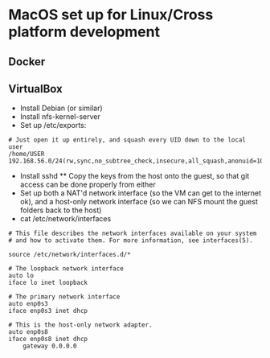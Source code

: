 # MacOS set up for Linux/Cross platform development

## Docker

## VirtualBox

* Install Debian (or similar)
* Install nfs-kernel-server
* Set up /etc/exports:
```
# Just open it up entirely, and squash every UID down to the local user
/home/USER	192.168.56.0/24(rw,sync,no_subtree_check,insecure,all_squash,anonuid=1000,anongid=1000)
```
* Install sshd
** Copy the keys from the host onto the guest, so that git access can be done properly from either
* Set up both a NAT'd network interface (so the VM can get to the internet ok), and a host-only network interface (so we can NFS mount the guest folders back to the host)
* cat /etc/network/interfaces
```
# This file describes the network interfaces available on your system
# and how to activate them. For more information, see interfaces(5).

source /etc/network/interfaces.d/*

# The loopback network interface
auto lo
iface lo inet loopback

# The primary network interface
auto enp0s3
iface enp0s3 inet dhcp

# This is the host-only network adapter.
auto enp0s8
iface enp0s8 inet dhcp
	gateway 0.0.0.0
```